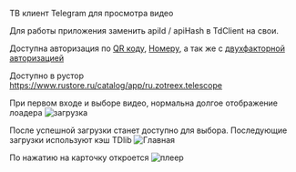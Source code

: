 ТВ клиент Telegram для просмотра видео

Для работы приложения заменить apiId / apiHash в TdClient на свои.

Доступна авторизация по [QR коду](https://github.com/user-attachments/assets/7b353acc-f179-46a1-b29b-17dcc6299259), [Номеру](https://github.com/user-attachments/assets/a1c9aaaf-04f4-42e0-9ff4-7d51789f33cf), а так же с [двухфакторной авторизацией](https://github.com/user-attachments/assets/39adcb62-6c89-4cca-bede-2fa38fb0f754)


Доступно в рустор https://www.rustore.ru/catalog/app/ru.zotreex.telescope

При первом входе и выборе видео, нормальна долгое отображение лоадера
![загрузка](https://github.com/user-attachments/assets/7a57a660-80ce-41fb-8834-ae439dd6450c)

После успешной загрузки станет доступно для выбора. Последующие загрузки используют кэш TDlib
![Главная](https://github.com/user-attachments/assets/8ea65619-236a-44ec-8a6a-fbff25e40ea8)

По нажатию на карточку откроется
![плеер](https://github.com/user-attachments/assets/ad554d75-e121-4b90-80a4-bb9c7ef4e5c4)
